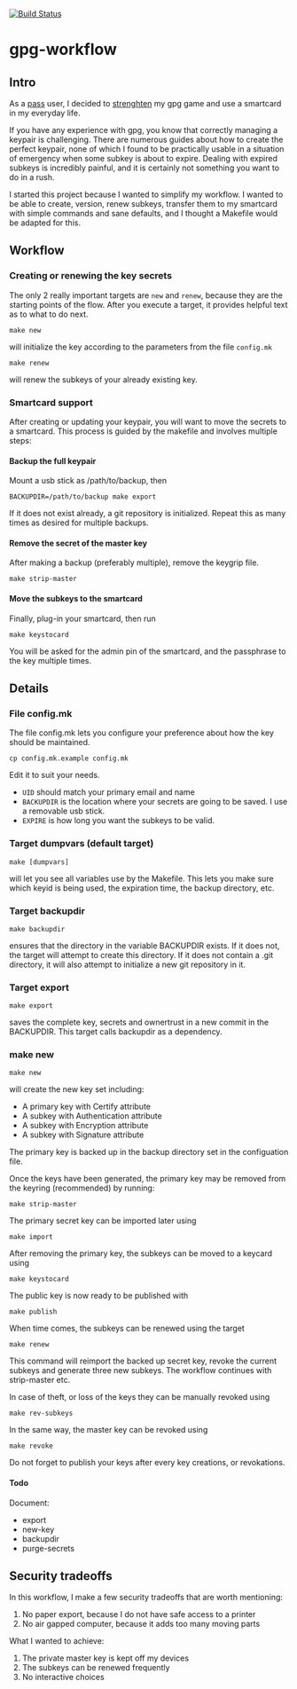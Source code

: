 [![Build Status](https://travis-ci.org/chmduquesne/gpg-workflow.svg?branch=master)](https://travis-ci.org/chmduquesne/gpg-workflow)

# gpg-workflow

## Intro

As a [pass](https://www.passwordstore.org/) user, I decided to
[strenghten](https://www.grepular.com/An_NFC_PGP_SmartCard_For_Android) my
gpg game and use a smartcard in my everyday life.

If you have any experience with gpg, you know that correctly managing a
keypair is challenging. There are numerous guides about how to create the
perfect keypair, none of which I found to be practically usable in a
situation of emergency when some subkey is about to expire. Dealing with
expired subkeys is incredibly painful, and it is certainly not something
you want to do in a rush.

I started this project because I wanted to simplify my workflow. I wanted
to be able to create, version, renew subkeys, transfer them to my
smartcard with simple commands and sane defaults, and I thought a Makefile
would be adapted for this.

## Workflow

### Creating or renewing the key secrets

The only 2 really important targets are `new` and `renew`, because they
are the starting points of the flow. After you execute a target, it
provides helpful text as to what to do next.

    make new

will initialize the key according to the parameters from the file
`config.mk`

    make renew

will renew the subkeys of your already existing key.

### Smartcard support

After creating or updating your keypair, you will want to move the secrets
to a smartcard. This process is guided by the makefile and involves
multiple steps:

#### Backup the full keypair

Mount a usb stick as /path/to/backup, then

    BACKUPDIR=/path/to/backup make export

If it does not exist already, a git repository is initialized. Repeat this
as many times as desired for multiple backups.

#### Remove the secret of the master key

After making a backup (preferably multiple), remove the keygrip file.

    make strip-master

#### Move the subkeys to the smartcard

Finally, plug-in your smartcard, then run

    make keystocard

You will be asked for the admin pin of the smartcard, and the passphrase
to the key multiple times.

## Details

### File config.mk

The file config.mk lets you configure your preference about how the key
should be maintained.

    cp config.mk.example config.mk

Edit it to suit your needs.

* `UID` should match your primary email and name
* `BACKUPDIR` is the location where your secrets are going to be saved.
  I use a removable usb stick.
* `EXPIRE` is how long you want the subkeys to be valid.

### Target dumpvars (default target)

    make [dumpvars]

will let you see all variables use by the Makefile. This lets you make
sure which keyid is being used, the expiration time, the backup directory,
etc.

### Target backupdir

    make backupdir

ensures that the directory in the variable BACKUPDIR exists. If it does
not, the target will attempt to create this directory. If it does not
contain a .git directory, it will also attempt to initialize a new git
repository in it.

### Target export

    make export

saves the complete key, secrets and ownertrust in a new commit in the
BACKUPDIR. This target calls backupdir as a dependency.

### make new

    make new

will create the new key set including:

- A primary key with Certify attribute
- A subkey with Authentication attribute
- A subkey with Encryption attribute
- A subkey with Signature attribute

The primary key is backed up in the backup directory set in the configuation
file.

Once the keys have been generated, the primary key may be removed from the
keyring (recommended) by running:

    make strip-master

The primary secret key can be imported later using

    make import

After removing the primary key, the subkeys can be moved to a keycard using

    make keystocard

The public key is now ready to be published with

    make publish

When time comes, the subkeys can be renewed using the target

    make renew

This command will reimport the backed up secret key, revoke the current subkeys
and generate three new subkeys. The workflow continues with strip-master etc.

In case of theft, or loss of the keys they can be manually revoked using

    make rev-subkeys

In the same way, the master key can be revoked using

    make revoke

Do not forget to publish your keys after every key creations, or revokations.

#### Todo

Document:

- export
- new-key
- backupdir
- purge-secrets

## Security tradeoffs

In this workflow, I make a few security tradeoffs that are worth
mentioning:

1. No paper export, because I do not have safe access to a printer
2. No air gapped computer, because it adds too many moving parts

What I wanted to achieve:

1. The private master key is kept off my devices
2. The subkeys can be renewed frequently
3. No interactive choices



